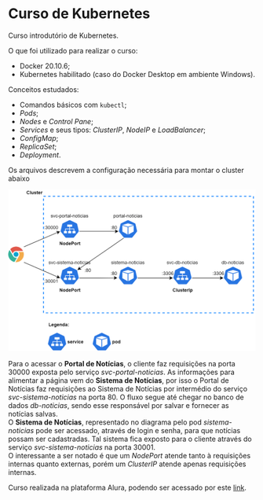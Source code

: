 # Curso de Kubernetes

Curso introdutório de Kubernetes.

O que foi utilizado para realizar o curso:
- Docker 20.10.6;
- Kubernetes habilitado (caso do Docker Desktop em ambiente Windows).

Conceitos estudados:
- Comandos básicos com `kubectl`;
- *Pods*;
- *Nodes* e *Control Pane*;
- *Services* e seus tipos: *ClusterIP*, *NodeIP* e *LoadBalancer*;
- *ConfigMap*;
- *ReplicaSet*;
- *Deployment*.

Os arquivos descrevem a configuração necessária para montar o cluster abaixo

![Cluster Kubernetes](images/cluster-kubernetes.png)

Para o acessar o **Portal de Notícias**, o cliente faz requisições na porta 30000 exposta pelo serviço *svc-portal-noticias*. As informações para alimentar a página vem do **Sistema de Notícias**, por isso o Portal de Notícias faz requisições ao Sistema de Notícias por intermédio do serviço *svc-sistema-noticias* na porta 80. O fluxo segue até chegar no banco de dados *db-noticias*, sendo esse responsável por salvar e fornecer as notícias salvas.  
O **Sistema de Notícias**, representado no diagrama pelo pod *sistema-noticias* pode ser acessado, através de login e senha, para que notícias possam ser cadastradas. Tal sistema fica exposto para o cliente através do serviço *svc-sistema-noticias* na porta 30001.  
O interessante a ser notado é que um *NodePort* atende tanto à requisições internas quanto externas, porém um *ClusterIP* atende apenas requisições internas.

Curso realizada na plataforma Alura, podendo ser acessado por este [link](https://cursos.alura.com.br/course/kubernetes-pods-services-configmap).
